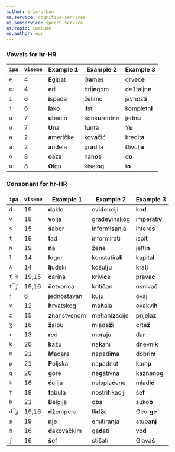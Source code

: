 ```yaml
---
author: eric-urban
ms.service: cognitive-services
ms.subservice: speech-service
ms.topic: include
ms.author: eur
---
```


### Vowels for hr-HR

| `ipa` | `viseme` | Example 1       | Example 2          | Example 3     |
|-------|----------|-----------------|--------------------|---------------|
| `e`   | 4        | **E**gipat      | G**a**mes          | drveć**e**    |
| `eː`  | 4        | **e**ri         | brij**e**gom       | de1taljn**e** |
| `i`   | 6        | **i**spada      | žel**i**mo         | javnost**i**  |
| `iː`  | 6        | **i**ako        | l**i**st           | kompletn**i** |
| `u`   | 7        | **u**bacio      | konk**u**rentne    | jedn**u**     |
| `uː`  | 7        | **U**na         | f**u**nta          | Y**u**        |
| `a`   | 2        | **a**meričke    | kov**a**čić        | kredit**a**   |
| `aː`  | 2        | **a**nđela      | gr**a**dila        | Divulj**a**   |
| `o`   | 8        | **o**aza        | nan**o**si         | d**o**        |
| `oː`  | 8        | **O**lgu        | kisel**o**g        | t**o**        |

### Consonant for hr-HR

| `ipa` | `viseme` | Example 1       | Example 2          | Example 3     |
|-------|----------|-----------------|--------------------|---------------|
| `d`   | 19       | **d**akle       | evi**d**enciji     | ko**d**       |
| `v`   | 18       | **v**olja       | građe**v**inskog   | imperati**v** |
| `s`   | 15       | **s**abor       | informi**s**anja   | intere**s**   |
| `t`   | 19       | **t**ad         | informira**t**i    | ispi**t**     |
| `n`   | 19       | **n**a          | že**n**e           | jefti**n**    |
| `l`   | 14       | **l**ogor       | konstatira**l**i   | kapita**l**   |
| `ʎ`   | 14       | **lj**udski     | košu**lj**u        | kra**lj**     |
| `t͡s` | 19,15    | **c**arina      | krivi**c**e        | prava**c**    |
| `t͡ʃ` | 19,16    | **č**etvorica   | kriti**č**an       | osniva**č**   |
| `j`   | 6        | **j**ednostavan | ku**j**u           | ova**j**      |
| `x`   | 12       | **h**rvatskog   | ma**h**ala         | ovakvi**h**   |
| `z`   | 15       | **z**nanstvenom | mehani**z**acije   | prijela**z**  |
| `ʒ`   | 16       | **ž**albu       | mlade**ž**i        | crte**ž**     |
| `r`   | 13       | **r**ed         | mo**r**aju         | da**r**       |
| `k`   | 20       | **k**ažu        | na**k**ani         | dnevni**k**   |
| `m`   | 21       | **M**ađara      | napadi**m**a       | dobri**m**    |
| `p`   | 21       | **P**oljska     | na**p**adnut       | kam**p**      |
| `g`   | 20       | **g**ore        | ne**g**ativna      | kazneno**g**  |
| `ʨ`   | 16       | **ć**elija      | neispla**ć**ene    | mladi**ć**    |
| `f`   | 18       | **f**abula      | nostri**f**ikaciji | še**f**       |
| `b`   | 21       | **B**elgija     | o**b**a            | suko**b**     |
| `d͡ʒ` | 19,16    | **dž**empera    | Ili**dž**e         | Geor**ge**    |
| `ɲ`   | 19       | **nj**e         | emitira**nj**a     | stupa**nj**   |
| `ʥ`   | 16       | **đ**akovačkim  | ga**đ**ati         | vo**đ**       |
| `ʃ`   | 16       | **š**ef         | sti**š**ati        | Glava**š**    |
